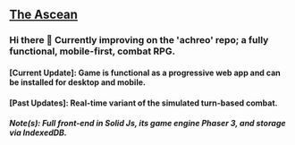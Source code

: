 ## [The Ascean](https://achreo.vercel.app/)
### Hi there 👋 Currently improving on the 'achreo' repo; a fully functional, mobile-first, combat RPG.

#### [Current Update]: Game is functional as a progressive web app and can be installed for desktop and mobile.
#### [Past Updates]: Real-time variant of the simulated turn-based combat.
##### Note(s): Full front-end in Solid Js, its game engine Phaser 3, and storage via IndexedDB.

<!--
**Daethos/Daethos** is a ✨ _special_ ✨ repository because its `README.md` (this file) appears on your GitHub profile.

Here are some ideas to get you started:

- 🔭 I’m currently working on ...
- 🌱 I’m currently learning ...
- 👯 I’m looking to collaborate on ...
- 🤔 I’m looking for help with ...
- 💬 Ask me about ...
- 📫 How to reach me: ...
- 😄 Pronouns: ...
- ⚡ Fun fact: ...
-->
